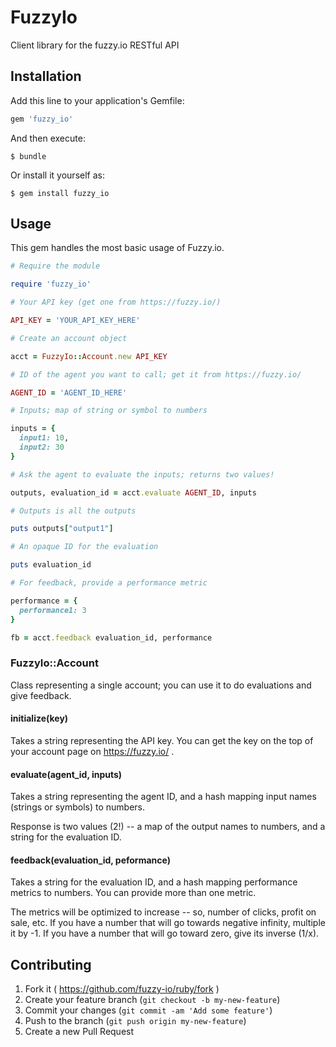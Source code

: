 # FuzzyIo

Client library for the fuzzy.io RESTful API

## Installation

Add this line to your application's Gemfile:

```ruby
gem 'fuzzy_io'
```

And then execute:

    $ bundle

Or install it yourself as:

    $ gem install fuzzy_io

## Usage

This gem handles the most basic usage of Fuzzy.io.

```ruby
# Require the module

require 'fuzzy_io'

# Your API key (get one from https://fuzzy.io/)

API_KEY = 'YOUR_API_KEY_HERE'

# Create an account object

acct = FuzzyIo::Account.new API_KEY

# ID of the agent you want to call; get it from https://fuzzy.io/

AGENT_ID = 'AGENT_ID_HERE'

# Inputs; map of string or symbol to numbers

inputs = {
  input1: 10,
  input2: 30
}

# Ask the agent to evaluate the inputs; returns two values!

outputs, evaluation_id = acct.evaluate AGENT_ID, inputs

# Outputs is all the outputs

puts outputs["output1"]

# An opaque ID for the evaluation

puts evaluation_id

# For feedback, provide a performance metric

performance = {
  performance1: 3
}

fb = acct.feedback evaluation_id, performance
```

### FuzzyIo::Account

Class representing a single account; you can use it to do evaluations and give
feedback.

#### initialize(key)

Takes a string representing the API key. You can get the key on the top of your
account page on https://fuzzy.io/ .

#### evaluate(agent_id, inputs)

Takes a string representing the agent ID, and a hash mapping input names
(strings or symbols) to numbers.

Response is two values (2!) -- a map of the output names to numbers, and a
string for the evaluation ID.

#### feedback(evaluation_id, peformance)

Takes a string for the evaluation ID, and a hash mapping performance metrics to
numbers. You can provide more than one metric.

The metrics will be optimized to increase -- so, number of clicks,
profit on sale, etc. If you have a number that will go towards negative infinity,
multiple it by -1. If you have a number that will go toward zero, give its
inverse (1/x).

## Contributing

1. Fork it ( https://github.com/fuzzy-io/ruby/fork )
2. Create your feature branch (`git checkout -b my-new-feature`)
3. Commit your changes (`git commit -am 'Add some feature'`)
4. Push to the branch (`git push origin my-new-feature`)
5. Create a new Pull Request
